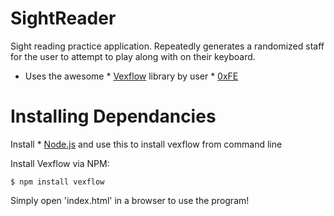 # SightReader
Sight reading practice application. Repeatedly generates a randomized staff for 
the user to attempt to play along with on their keyboard.

- Uses the awesome * [Vexflow](https://github.com/0xfe/vexflow) library by user * [0xFE](https://github.com/0xfe)

# Installing Dependancies

Install * [Node.js](https://nodejs.org/en/) and use this to install vexflow
from command line

Install Vexflow via NPM:

    $ npm install vexflow


Simply open 'index.html' in a browser to use the program!